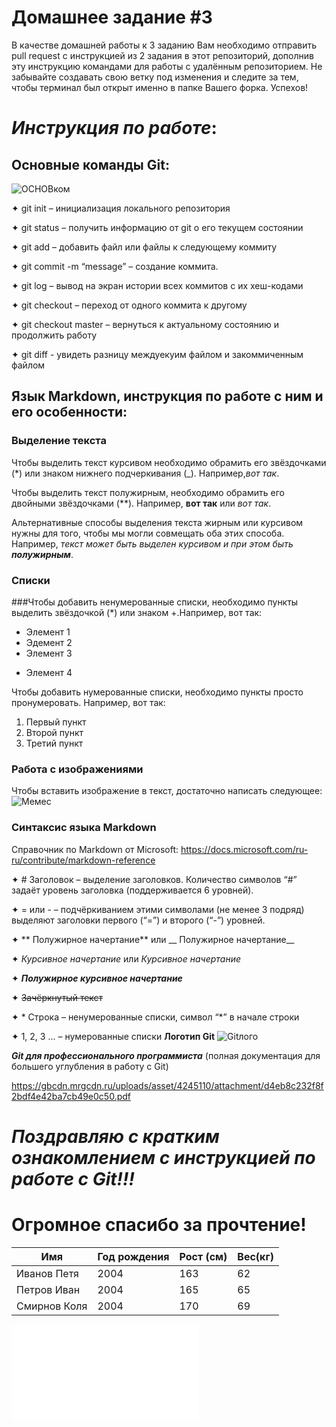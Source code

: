 # Домашнее задание #3

В качестве домашней работы к 3 заданию Вам необходимо отправить pull request с инструкцией из 2 задания в этот репозиторий, дополнив эту инструкцию командами для работы с удалённым репозиторием. Не забывайте создавать свою ветку под изменения и следите за тем, чтобы терминал был открыт именно в папке Вашего форка. Успехов!


# ***Инструкция по работе***: 
## **Основные команды Git**: 
![ОСНОВком](%D0%9E%D0%A1%D0%9D%D0%9E%D0%92%D0%BA%D0%BE%D0%BC.jpeg)

✦ git init – инициализация локального репозитория


✦ git status – получить информацию от git о его текущем состоянии


✦ git add – добавить файл или файлы к следующему коммиту


✦ git commit -m “message” – создание коммита.


✦ git log – вывод на экран истории всех коммитов с их хеш-кодами


✦ git checkout – переход от одного коммита к другому


✦ git checkout master – вернуться к актуальному состоянию и продолжить работу


✦ git diff - увидеть разницу междуекуим файлом и закоммиченным файлом

## **Язык Markdown, инструкция по работе с ним и его особенности**:
### **Выделение текста**

Чтобы выделить текст курсивом необходимо обрамить его звёздочками (*) или знаком нижнего подчеркивания (_). Например,*вот так*.

Чтобы выделить текст полужирным, необходимо обрамить его двойными звёздочками (**).
Например, **вот так** или _вот так_.

Альтернативные способы выделения текста жирным или курсивом нужны для того, чтобы мы могли совмещать оба этих способа. Например, _текст может быть выделен курсивом и при этом быть **полужирным**_.

### **Списки**


###Чтобы добавить ненумерованные списки, необходимо пункты выделить звёздочкой (*) или знаком +.Например, вот так:
* Элемент 1
* Эдемент 2
* Элемент 3
+ Элемент 4

Чтобы добавить нумерованные списки, необходимо пункты просто пронумеровать. 
Например, вот так:
1. Первый пункт
2. Второй пункт
3. Третий пункт

### **Работа с изображениями**

Чтобы вставить изображение в текст, достаточно написать следующее:
![Мемес](%D0%9C%D0%B5%D0%BC%D0%B5%D1%81.jpg)

### **Синтаксис языка Markdown**

Справочник по Markdown от Microsoft:
https://docs.microsoft.com/ru-ru/contribute/markdown-reference



✦ # Заголовок – выделение заголовков. Количество символов “#” задаёт уровень заголовка
(поддерживается 6 уровней).


✦ = или - – подчёркиванием этими символами (не менее 3 подряд) выделяют заголовки
первого (“=”) и второго (“-”) уровней.


✦ ** Полужирное начертание** или __ Полужирное начертание__


✦ *Курсивное начертание* или _Курсивное начертание_


✦ ***Полужирное курсивное начертание***


✦ ~~Зачёркнутый текст~~


✦ * Строка – ненумерованные списки, символ “*” в начале строки


✦ 1, 2, 3 ... – нумерованные списки
 **Логотип Git**
 ![Gitлого](Git%D0%BB%D0%BE%D0%B3%D0%BE.png)

 
***Git для профессионального программиста***
 (полная документация для большего углубления в работу с Git)

https://gbcdn.mrgcdn.ru/uploads/asset/4245110/attachment/d4eb8c232f8f2bdf4e42ba7cb49e0c50.pdf

# ***Поздравляю с кратким ознакомлением с инструкцией по работе с Git!!!***

#  Огромное спасибо за прочтение! 


|Имя         |Год рождения|Рост (см)   | Вес(кг)|
|----------  |----------- |------------|--------|
|Иванов Петя |2004        |   163      |62      |
|Петров Иван |2004        |     165    |65      |
|Смирнов Коля|2004        |170         |69      |


![Таблица](%D1%82%D0%B0%D0%B1%D0%BB%D0%B8%D1%86%D0%B0.html)



